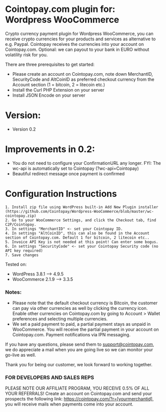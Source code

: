 # Cointopay.com plugin for: Wordpress WooCommerce

Crypto currency payment plugin for Wordpress WooCommerce, you can receive crypto currencies for your products and services as alternative to e.g. Paypal. Cointopay receives the currencies into your account on Cointopay.com. Optional: we can payout to your bank in EURO without volatility risk for you.

There are three prerequisites to get started:

- Please create an account on Cointopay.com, note down MerchantID, SecurityCode and AltCoinID as preferred checkout currency from the Account section (1 = bitcoin, 2 = litecoin etc.)
- Install the Curl PHP Extension on your server
- Install JSON Encode on your server

# Version:
- Version 0.2

# Improvements in 0.2:
- You do not need to configure your ConfirmationURL any longer. FYI: The wc-api is automatically set to Cointopay (?wc-api=Cointopay)
- Beautiful redirect message once payment is confirmed

# Configuration Instructions

    1. Install zip file using WordPress built-in Add New Plugin installer (https://github.com/Cointopay/Wordpress-WooCommerce/blob/master/wc-cointopay.zip)
    2. Go to your WooCommerce Settings, and click the Checkout tab, find C2P/Cointopay.
    3. In settings "MerchantID" <- set your Cointopay ID.
    4. In settings "AltCoinID", this can also be found in the Account section of Cointopay.com. Default 1 for bitcoin, 2 litecoin etc..
    5. Invoice API Key is not needed at this point! Can enter some bogus.
    6. In settings "SecurityCode" <- set your Cointopay Security code (no API key required)
    7. Save changes

Tested on:
- WordPress 3.8.1 --> 4.9.5
- WooCommerce 2.1.9 --> 3.3.5

### Notes:
- Please note that the default checkout currency is Bitcoin, the customer can pay via other currencies as well by clicking the currency icon. Enable other currencies on Cointopay.com by going to Account > Wallet preferences and selecting multiple currencies.
- We set a paid payment to paid, a partial payment stays as unpaid in WooCommerce. You will receive the partial payment in your account on Cointopay.com. Payment notifications via IPN messaging.

If you have any questions, please send them to support@cointopay.com, we do appreciate a mail when you are going live so we can monitor your go-live as well.

Thank you for being our customer, we look forward to working together.

### FOR DEVELOPERS AND SALES REPS
PLEASE NOTE OUR AFFILIATE PROGRAM, YOU RECEIVE 0.5% OF ALL YOUR REFERRALS!
Create an account on Cointopay.com and send your prospects the following link: https://cointopay.com/?r=[yourmerchantid], you will receive mails when payments come into your account. 


